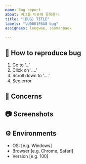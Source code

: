 ```yaml
---
name: Bug report
about: 버그를 이슈에 등록한다.
title: "[BUG] TITLE"
labels: "\U0001F6A8 bug"
assignees: leegwae, soomanbaek

---
```


## 🔄 How to reproduce bug

<!--어떻게 하면 버그를 다시 만들 수 있는지 과정을 설명해주세요!-->

1. Go to '...'
2. Click on '....'
3. Scroll down to '....'
4. See error

## 🤔 Concerns

<!--고려해야할 점은 무엇이 있는지 작성해주세요!-->

## 📷 Screenshots

<!--스크린샷으로 보여줄 수 있는 이미지가 있다면 첨부해주세요!-->


## ⚙ Environments

<!--버그가 생긴 개발환경을 알려주세요!-->

- OS: [e.g. Windows]
- Browser [e.g. Chrome, Safari]
- Version [e.g. 100]
